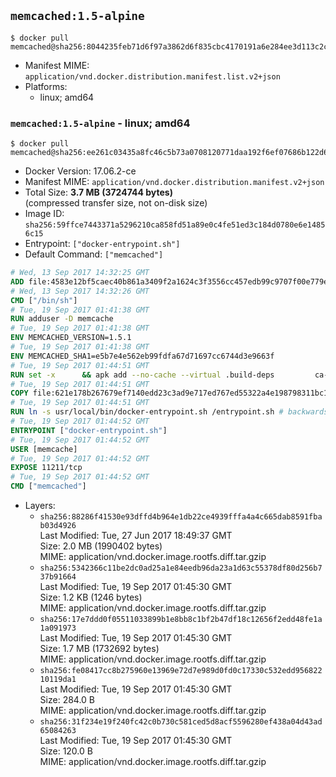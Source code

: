 ## `memcached:1.5-alpine`

```console
$ docker pull memcached@sha256:8044235feb71d6f97a3862d6f835cbc4170191a6e284ee3d113c2cf800d3875b
```

-	Manifest MIME: `application/vnd.docker.distribution.manifest.list.v2+json`
-	Platforms:
	-	linux; amd64

### `memcached:1.5-alpine` - linux; amd64

```console
$ docker pull memcached@sha256:ee261c03435a8fc46c5b73a0708120771daa192f6ef07686b122d6738ec80cdc
```

-	Docker Version: 17.06.2-ce
-	Manifest MIME: `application/vnd.docker.distribution.manifest.v2+json`
-	Total Size: **3.7 MB (3724744 bytes)**  
	(compressed transfer size, not on-disk size)
-	Image ID: `sha256:59ffce7443371a5296210ca858fd51a89e0c4fe51ed3c184d0780e6e14856c15`
-	Entrypoint: `["docker-entrypoint.sh"]`
-	Default Command: `["memcached"]`

```dockerfile
# Wed, 13 Sep 2017 14:32:25 GMT
ADD file:4583e12bf5caec40b861a3409f2a1624c3f3556cc457edb99c9707f00e779e45 in / 
# Wed, 13 Sep 2017 14:32:26 GMT
CMD ["/bin/sh"]
# Tue, 19 Sep 2017 01:41:38 GMT
RUN adduser -D memcache
# Tue, 19 Sep 2017 01:41:38 GMT
ENV MEMCACHED_VERSION=1.5.1
# Tue, 19 Sep 2017 01:41:38 GMT
ENV MEMCACHED_SHA1=e5b7e4e562eb99fdfa67d71697cc6744d3e9663f
# Tue, 19 Sep 2017 01:44:51 GMT
RUN set -x 		&& apk add --no-cache --virtual .build-deps 		ca-certificates 		coreutils 		cyrus-sasl-dev 		dpkg-dev dpkg 		gcc 		libc-dev 		libevent-dev 		libressl 		linux-headers 		make 		perl 		perl-utils 		tar 		&& wget -O memcached.tar.gz "https://memcached.org/files/memcached-$MEMCACHED_VERSION.tar.gz" 	&& echo "$MEMCACHED_SHA1  memcached.tar.gz" | sha1sum -c - 	&& mkdir -p /usr/src/memcached 	&& tar -xzf memcached.tar.gz -C /usr/src/memcached --strip-components=1 	&& rm memcached.tar.gz 		&& cd /usr/src/memcached 		&& ./configure 		--build="$(dpkg-architecture --query DEB_BUILD_GNU_TYPE)" 		--enable-sasl 	&& make -j "$(nproc)" 		&& make test 	&& make install 		&& cd / && rm -rf /usr/src/memcached 		&& runDeps="$( 		scanelf --needed --nobanner --recursive /usr/local 			| awk '{ gsub(/,/, "\nso:", $2); print "so:" $2 }' 			| sort -u 			| xargs -r apk info --installed 			| sort -u 	)" 	&& apk add --virtual .memcached-rundeps $runDeps 	&& apk del .build-deps 		&& memcached -V
# Tue, 19 Sep 2017 01:44:51 GMT
COPY file:621e178b267679ef7140edd23c3ad9e717ed767ed55322a4e198798311bc1d36 in /usr/local/bin/ 
# Tue, 19 Sep 2017 01:44:51 GMT
RUN ln -s usr/local/bin/docker-entrypoint.sh /entrypoint.sh # backwards compat
# Tue, 19 Sep 2017 01:44:52 GMT
ENTRYPOINT ["docker-entrypoint.sh"]
# Tue, 19 Sep 2017 01:44:52 GMT
USER [memcache]
# Tue, 19 Sep 2017 01:44:52 GMT
EXPOSE 11211/tcp
# Tue, 19 Sep 2017 01:44:52 GMT
CMD ["memcached"]
```

-	Layers:
	-	`sha256:88286f41530e93dffd4b964e1db22ce4939fffa4a4c665dab8591fbab03d4926`  
		Last Modified: Tue, 27 Jun 2017 18:49:37 GMT  
		Size: 2.0 MB (1990402 bytes)  
		MIME: application/vnd.docker.image.rootfs.diff.tar.gzip
	-	`sha256:5342366c11be2dc0ad25a1e84eedb96da23a1d63c55378df80d256b737b91664`  
		Last Modified: Tue, 19 Sep 2017 01:45:30 GMT  
		Size: 1.2 KB (1246 bytes)  
		MIME: application/vnd.docker.image.rootfs.diff.tar.gzip
	-	`sha256:17e7ddd0f05511033899b1e8bb8c1bf2b47df18c12656f2edd48fe1a1a091973`  
		Last Modified: Tue, 19 Sep 2017 01:45:30 GMT  
		Size: 1.7 MB (1732692 bytes)  
		MIME: application/vnd.docker.image.rootfs.diff.tar.gzip
	-	`sha256:fe08417cc8b275960e13969e72d7e989d0fd0c17330c532edd95682210119da1`  
		Last Modified: Tue, 19 Sep 2017 01:45:30 GMT  
		Size: 284.0 B  
		MIME: application/vnd.docker.image.rootfs.diff.tar.gzip
	-	`sha256:31f234e19f240fc42c0b730c581ced5d8acf5596280ef438a04d43ad65084263`  
		Last Modified: Tue, 19 Sep 2017 01:45:30 GMT  
		Size: 120.0 B  
		MIME: application/vnd.docker.image.rootfs.diff.tar.gzip
